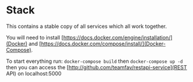 # Stack

This contains a stable copy of all services which all work together.

You will need to install [https://docs.docker.com/engine/installation/](Docker) and [https://docs.docker.com/compose/install/](Docker-Compose).

To start everything run: `docker-compose build` then `docker-compose up -d` then you can access the [http://github.com/teamfav/restapi-service](REST API) on localhost:5000
